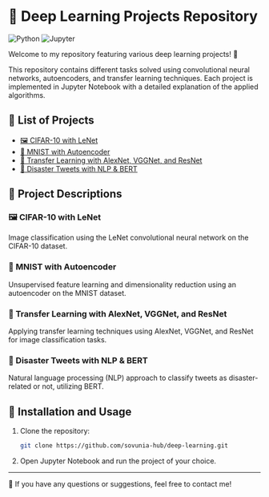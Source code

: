 # 🧠 Deep Learning Projects Repository

![Python](https://img.shields.io/badge/Python-3.8%2B-blue) ![Jupyter](https://img.shields.io/badge/Jupyter-Notebook-orange)

Welcome to my repository featuring various deep learning projects! 🚀

This repository contains different tasks solved using convolutional neural networks, autoencoders, and transfer learning techniques. Each project is implemented in Jupyter Notebook with a detailed explanation of the applied algorithms.

## 📂 List of Projects

- [🖼️ CIFAR-10 with LeNet](https://github.com/sovunia-hub/deep-learning/blob/main/CIFAR10%20with%20LeNet.ipynb)
- [🔢 MNIST with Autoencoder](https://github.com/sovunia-hub/deep-learning/blob/main/MNIST_with_Autoencoder.ipynb)
- [📜 Transfer Learning with AlexNet, VGGNet, and ResNet](https://github.com/sovunia-hub/deep-learning/blob/main/TransferLearning_with_AlexNet%2C_VGGnet_and_ResNet.ipynb)
- [💬 Disaster Tweets with NLP & BERT](https://github.com/sovunia-hub/deep-learning/blob/main/disastertweets-with-nlp-bert.ipynb)

## 📌 Project Descriptions

### 🖼️ CIFAR-10 with LeNet
Image classification using the LeNet convolutional neural network on the CIFAR-10 dataset.

### 🔢 MNIST with Autoencoder
Unsupervised feature learning and dimensionality reduction using an autoencoder on the MNIST dataset.

### 📜 Transfer Learning with AlexNet, VGGNet, and ResNet
Applying transfer learning techniques using AlexNet, VGGNet, and ResNet for image classification tasks.

### 💬 Disaster Tweets with NLP & BERT
Natural language processing (NLP) approach to classify tweets as disaster-related or not, utilizing BERT.

## 🔧 Installation and Usage
1. Clone the repository:
   ```bash
   git clone https://github.com/sovunia-hub/deep-learning.git
   ```
2. Open Jupyter Notebook and run the project of your choice.

---
📩 If you have any questions or suggestions, feel free to contact me!
